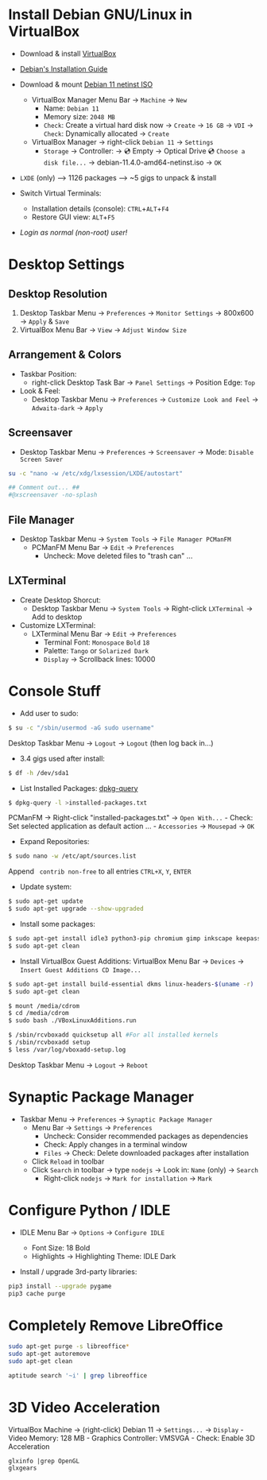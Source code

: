 Install Debian GNU/Linux in VirtualBox
======================================

* Download & install [VirtualBox](https://www.virtualbox.org/)

* [Debian's Installation Guide](https://www.debian.org/releases/bullseye/installmanual)

* Download & mount [Debian 11 netinst ISO](https://cdimage.debian.org/debian-cd/current/amd64/iso-cd/debian-11.4.0-amd64-netinst.iso)
    - VirtualBox Manager Menu Bar -> `Machine` -> `New`
        - Name: `Debian 11`
        - Memory size: `2048 MB`
        - `Check`: Create a virtual hard disk now -> `Create` -> `16 GB` -> `VDI` -> `Check`: Dynamically allocated -> `Create`
    - VirtualBox Manager -> right-click `Debian 11` -> `Settings`
        - `Storage` -> Controller: -> 💿 Empty -> Optical Drive 💿 `Choose a disk file...` -> debian-11.4.0-amd64-netinst.iso -> `OK`

* `LXDE` (only) --> 1126 packages --> ~5 gigs to unpack & install

* Switch Virtual Terminals:
    - Installation details (console): `CTRL`+`ALT`+`F4`
    - Restore GUI view: `ALT`+`F5`

* _Login as normal (non-root) user!_


Desktop Settings
================

Desktop Resolution
------------------
1. Desktop Taskbar Menu -> `Preferences` -> `Monitor Settings` -> 800x600 -> `Apply` & `Save`
2. VirtualBox Menu Bar -> `View` -> `Adjust Window Size`


Arrangement & Colors
--------------------
* Taskbar Position:
    - right-click Desktop Task Bar -> `Panel Settings` -> Position Edge: `Top`
* Look & Feel:
    - Desktop Taskbar Menu -> `Preferences` -> `Customize Look and Feel` -> `Adwaita-dark` -> `Apply`


Screensaver
-----------
* Desktop Taskbar Menu -> `Preferences` -> `Screensaver` -> Mode: `Disable Screen Saver`
```bash
su -c "nano -w /etc/xdg/lxsession/LXDE/autostart"

## Comment out... ##
#@xscreensaver -no-splash
```


File Manager
------------
* Desktop Taskbar Menu -> `System Tools` -> `File Manager PCManFM`
    - PCManFM Menu Bar -> `Edit` -> `Preferences`
        - Uncheck: Move deleted files to "trash can" ...


LXTerminal
----------
* Create Desktop Shorcut:
    - Desktop Taskbar Menu -> `System Tools` -> Right-click `LXTerminal` -> Add to desktop
* Customize LXTerminal:
    - LXTerminal Menu Bar -> `Edit` -> `Preferences`
        - Terminal Font: `Monospace` `Bold` `18`
        - Palette: `Tango` or `Solarized Dark`
        - `Display` -> Scrollback lines: 10000


Console Stuff
=============

* Add user to sudo:
```bash
$ su -c "/sbin/usermod -aG sudo username"
```
Desktop Taskbar Menu -> `Logout` -> `Logout`
(then log back in...)


* 3.4 gigs used after install:
```bash
$ df -h /dev/sda1
```


* List Installed Packages:
[dpkg-query](https://manpages.debian.org/bullseye/dpkg/dpkg-query.1.en.html)
```bash
$ dpkg-query -l >installed-packages.txt
```
PCManFM -> Right-click "installed-packages.txt" -> `Open With...`
    - Check: Set selected application as default action ...
    - `Accessories` -> `Mousepad` -> `OK`


* Expand Repositories:
```bash
$ sudo nano -w /etc/apt/sources.list
```
Append ` contrib non-free` to all entries
`CTRL+X`, `Y`, `ENTER`


* Update system:
```bash
$ sudo apt-get update
$ sudo apt-get upgrade --show-upgraded
```


* Install some packages:
```bash
$ sudo apt-get install idle3 python3-pip chromium gimp inkscape keepassxc
$ sudo apt-get clean
```


* Install VirtualBox Guest Additions:
VirtualBox Menu Bar -> `Devices` -> `Insert Guest Additions CD Image...`
```bash
$ sudo apt-get install build-essential dkms linux-headers-$(uname -r)
$ sudo apt-get clean

$ mount /media/cdrom
$ cd /media/cdrom
$ sudo bash ./VBoxLinuxAdditions.run

$ /sbin/rcvboxadd quicksetup all #For all installed kernels
$ /sbin/rcvboxadd setup
$ less /var/log/vboxadd-setup.log
```
Desktop Taskbar Menu -> `Logout` -> `Reboot`


Synaptic Package Manager
========================
* Taskbar Menu -> `Preferences` -> `Synaptic Package Manager`
    - Menu Bar -> `Settings` -> `Preferences`
        - Uncheck: Consider recommended packages as dependencies
        - Check: Apply changes in a terminal window
        - `Files` -> Check: Delete downloaded packages after installation
    - Click `Reload` in toolbar
    - Click `Search` in toolbar -> type `nodejs` -> Look in: `Name` (only) -> `Search`
        - Right-click `nodejs` -> `Mark for installation` -> `Mark`


Configure Python / IDLE
=======================

* IDLE Menu Bar -> `Options` -> `Configure IDLE`
    - Font Size: 18 Bold
    - Highlights -> Highlighting Theme: IDLE Dark

* Install / upgrade 3rd-party libraries:
```bash
pip3 install --upgrade pygame
pip3 cache purge
```


Completely Remove LibreOffice
=============================
```bash
sudo apt-get purge -s libreoffice*
sudo apt-get autoremove
sudo apt-get clean

aptitude search '~i' | grep libreoffice
```


3D Video Acceleration
=====================
VirtualBox Machine -> (right-click) Debian 11 -> `Settings...` -> `Display`
    - Video Memory: 128 MB
    - Graphics Controller: VMSVGA
    - Check: Enable 3D Acceleration
```
glxinfo |grep OpenGL
glxgears
```
